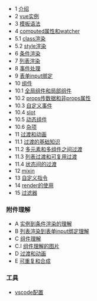 * 1 [介绍](start.html)
* 2 [vue实例](instance.html)
* 3 [模板语法](template.html)
* 4 [computed属性和watcher](computed.html)
* 5.1 [class渲染](classStyle.html)
* 5.2 [style渲染](classStyle2.html)
* 6 [条件渲染](ifShow.html)
* 7 [列表渲染](vfor.html)
* 8 [事件处理](event.html)
* 9 [表单input绑定](vmodel.html)
* 10 [组件](#)
* 10.1 [全局组件和局部组件](component.html)
* 10.2 [props传数据和非props属性](component2.html)
* 10.3 [自定义事件](component3.html)
* 10.4 [slot](slot.html)
* 10.5 [动态组件](d-com.html)
* 10.6 [杂项](sundry.html)
* 11 [过渡和动画](#)
* 11.1 [过渡的基础知识](trans.html)
* 11.2 [多元素和多组件之间过渡](trans2.html)
* 11.3 [列表过渡和可复用过渡](trans3.html)
* 11.4 [状态间的过渡](trans-state.html)
* 12 [mixin](mixin.html)
* 13 [自定义指令](directive.html)
* 14 [render的使用](render.html)
* 15 [过滤器](filter.html)
### 附件理解
* A [实例到条件渲染的理解](understand.md)
* B [列表渲染到表单input绑定理解](understand2.md)
* C [组件理解](component_udsd.md)
* C.I [组件理解的图片](component.jpg)
* D [过渡和动画](transition.md)
* E [可重复和合成](repeat-mix.md)

### 工具
* [vscode配置](vscode配置.md)
